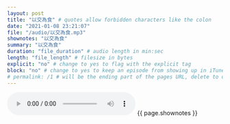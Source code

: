 ```yaml
---
layout: post
title: "以交為食" # quotes allow forbidden characters like the colon
date: "2021-01-08 23:21:07"
file: "/audio/以交為食.mp3"
shownotes: "以交為食"
summary: "以交為食"
duration: "file_duration" # audio length in min:sec
length: "file_length" # filesize in bytes
explicit: "no" # change to yes to flag with the explicit tag
block: "no" # change to yes to keep an episode from showing up in iTunes
# permalink: /1 # will be the ending part of the pages URL, delete to default to the title
---
```


<audio controls>
<source src="{{site.url}}{{site.baseurl}}{{ page.file }}" type="audio/x-mp3">
Your browser does not support the audio element.
</audio>
{{ page.shownotes }}
